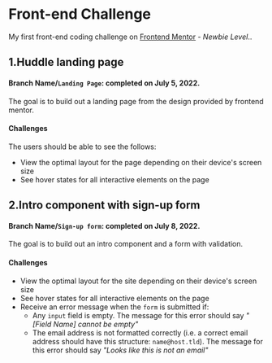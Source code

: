 # Front-end Challenge
My first front-end coding challenge on [Frontend Mentor](https://www.frontendmentor.io) - *Newbie Level*..


## 1.Huddle landing page
#### Branch Name/`Landing Page`: **completed on July 5, 2022**.
The goal is to build out a landing page from the design provided by frontend mentor. 

#### Challenges 
The users should be able to see the follows: 
- View the optimal layout for the page depending on their device's screen size
- See hover states for all interactive elements on the page

## 2.Intro component with sign-up form
#### Branch Name/`Sign-up form`: **completed on July 8, 2022**.
The goal is to build out an intro component and a form with validation.  

#### Challenges 
- View the optimal layout for the site depending on their device's screen size
- See hover states for all interactive elements on the page
- Receive an error message when the `form` is submitted if:
  - Any `input` field is empty. The message for this error should say *"[Field Name] cannot be empty"*
  - The email address is not formatted correctly (i.e. a correct email address should have this structure: `name@host.tld`). The message for this error should say *"Looks like this is not an email"*
